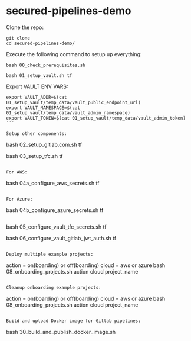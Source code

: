 # secured-pipelines-demo
Clone the repo:
```
git clone 
cd secured-pipelines-demo/
```

Execute the following command to setup up everything:
```
bash 00_check_prerequisites.sh

bash 01_setup_vault.sh tf
```

Export VAULT ENV VARS:
```
export VAULT_ADDR=$(cat 01_setup_vault/temp_data/vault_public_endpoint_url)
export VAULT_NAMESPACE=$(cat 01_setup_vault/temp_data/vault_admin_namespace)
export VAULT_TOKEN=$(cat 01_setup_vault/temp_data/vault_admin_token)
´´´

Setup other components:
```
bash 02_setup_gitlab.com.sh tf

bash 03_setup_tfc.sh tf
```

For AWS:
```
bash 04a_configure_aws_secrets.sh tf
```

For Azure:
```
bash 04b_configure_azure_secrets.sh tf
```

```
bash 05_configure_vault_tfc_secrets.sh tf

bash 06_configure_vault_gitlab_jwt_auth.sh tf
```

Deploy multiple example projects:
```
action = on(boarding) or off(boarding)
cloud = aws or azure
bash 08_onboarding_projects.sh action cloud project_name
```

Cleanup onboarding example projects:
```
action = on(boarding) or off(boarding)
cloud = aws or azure
bash 08_onboarding_projects.sh action cloud project_name
```

Build and upload Docker image for Gitlab pipelines:
```
bash 30_build_and_publish_docker_image.sh
```
